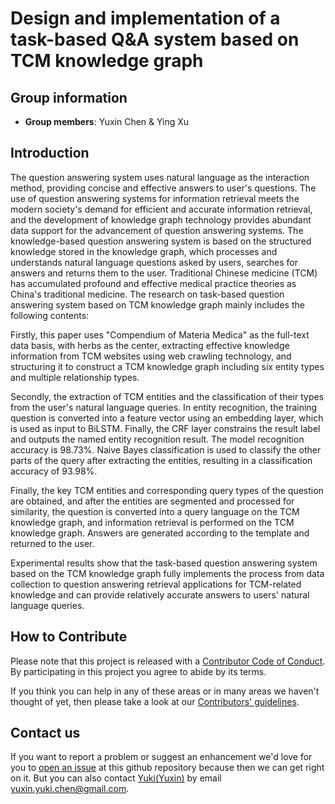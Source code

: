 # Design and implementation of a task-based Q&A system based on TCM knowledge graph

## Group information
- **Group members**: Yuxin Chen & Ying Xu

## Introduction
The question answering system uses natural language as the interaction method, providing concise and effective answers to user's questions. The use of question answering systems for information retrieval meets the modern society's demand for efficient and accurate information retrieval, and the development of knowledge graph technology provides abundant data support for the advancement of question answering systems. The knowledge-based question answering system is based on the structured knowledge stored in the knowledge graph, which processes and understands natural language questions asked by users, searches for answers and returns them to the user. Traditional Chinese medicine (TCM) has accumulated profound and effective medical practice theories as China's traditional medicine. The research on task-based question answering system based on TCM knowledge graph mainly includes the following contents:

Firstly, this paper uses "Compendium of Materia Medica" as the full-text data basis, with herbs as the center, extracting effective knowledge information from TCM websites using web crawling technology, and structuring it to construct a TCM knowledge graph including six entity types and multiple relationship types.

Secondly, the extraction of TCM entities and the classification of their types from the user's natural language queries. In entity recognition, the training question is converted into a feature vector using an embedding layer, which is used as input to BiLSTM. Finally, the CRF layer constrains the result label and outputs the named entity recognition result. The model recognition accuracy is 98.73%. Naive Bayes classification is used to classify the other parts of the query after extracting the entities, resulting in a classification accuracy of 93.98%.

Finally, the key TCM entities and corresponding query types of the question are obtained, and after the entities are segmented and processed for similarity, the question is converted into a query language on the TCM knowledge graph, and information retrieval is performed on the TCM knowledge graph. Answers are generated according to the template and returned to the user.

Experimental results show that the task-based question answering system based on the TCM knowledge graph fully implements the process from data collection to question answering retrieval applications for TCM-related knowledge and can provide relatively accurate answers to users' natural language queries.               

## How to Contribute
Please note that this project is released with a [Contributor Code of Conduct](https://github.com/KingOfOrikid/Design-and-implementation-of-a-task-based-Q-A-system-based-on-TCM-knowledge-graph/blob/main/CODE_OF_CONDUCT.md).
By participating in this project you agree to abide by its terms.              
         
If you think you can help in any of these areas or in many areas we haven't thought of yet, then please take a look at our [Contributors' guidelines](https://github.com/KingOfOrikid/Design-and-implementation-of-a-task-based-Q-A-system-based-on-TCM-knowledge-graph/blob/main/CONTRIBUTING.md).          
           
## Contact us
If you want to report a problem or suggest an enhancement we'd love for you to [open an issue](../../issues) at this github repository because then we can get right on it. But you can also contact [Yuki(Yuxin)](https://github.com/KingOfOrikid) by email yuxin.yuki.chen@gmail.com.
